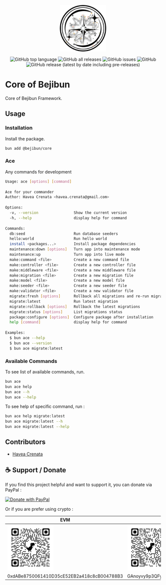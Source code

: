 <div align="center">

<img src="https://github.com/crenata/bejibun/blob/master/public/images/bejibun.png?raw=true" width="150" alt="Bejibun" />

![GitHub top language](https://img.shields.io/github/languages/top/crenata/bejibun-core)
![GitHub all releases](https://img.shields.io/github/downloads/crenata/bejibun-core/total)
![GitHub issues](https://img.shields.io/github/issues/crenata/bejibun-core)
![GitHub](https://img.shields.io/github/license/crenata/bejibun-core)
![GitHub release (latest by date including pre-releases)](https://img.shields.io/github/v/release/crenata/bejibun-core?display_name=tag&include_prereleases)

</div>

# Core of Bejibun
Core of Bejibun Framework.

## Usage

### Installation
Install the package.

```bash
bun add @bejibun/core
```

### Ace
Any commands for development

```bash
Usage: ace [options] [command]

Ace for your commander
Author: Havea Crenata <havea.crenata@gmail.com>

Options:
  -v, --version                Show the current version
  -h, --help                   display help for command

Commands:
  db:seed                      Run database seeders
  hello:world                  Run hello world
  install <packages...>        Install package dependencies
  maintenance:down [options]   Turn app into maintenance mode
  maintenance:up               Turn app into live mode
  make:command <file>          Create a new command file
  make:controller <file>       Create a new controller file
  make:middleware <file>       Create a new middleware file
  make:migration <file>        Create a new migration file
  make:model <file>            Create a new model file
  make:seeder <file>           Create a new seeder file
  make:validator <file>        Create a new validator file
  migrate:fresh [options]      Rollback all migrations and re-run migrations
  migrate:latest               Run latest migration
  migrate:rollback [options]   Rollback the latest migrations
  migrate:status [options]     List migrations status
  package:configure [options]  Configure package after installation
  help [command]               display help for command

Examples:
  $ bun ace --help
  $ bun ace --version
  $ bun ace migrate:latest
```

### Available Commands
To see list of available commands, run.

```bash
bun ace
bun ace help
bun ace --h
bun ace --help
```

To see help of specific command, run :

```bash
bun ace help migrate:latest
bun ace migrate:latest --h
bun ace migrate:latest --help
```

## Contributors
- [Havea Crenata](mailto:havea.crenata@gmail.com)

## ☕ Support / Donate

If you find this project helpful and want to support it, you can donate via PayPal :

[![Donate with PayPal](https://img.shields.io/badge/Donate-PayPal-blue.svg?logo=paypal)](https://paypal.me/hafiizhghulam)

Or if you are prefer using crypto :

| EVM                                                                                                     | Solana                                                                                                  |
| ------------------------------------------------------------------------------------------------------- | ------------------------------------------------------------------------------------------------------- |
| <img src="https://github.com/crenata/bejibun/blob/master/public/images/EVM.png?raw=true" width="150" /> | <img src="https://github.com/crenata/bejibun/blob/master/public/images/SOL.png?raw=true" width="150" /> |
| 0xdABe8750061410D35cE52EB2a418c8cB004788B3                                                              | GAnoyvy9p3QFyxikWDh9hA3fmSk2uiPLNWyQ579cckMn                                                            |
